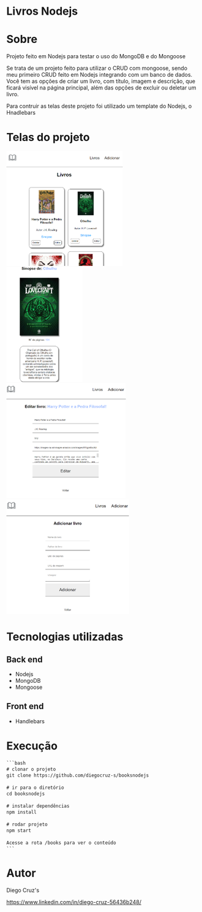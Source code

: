 # Livros Nodejs
# Sobre
<p>Projeto feito em Nodejs para testar o uso do MongoDB e do Mongoose</p>
<p>Se trata de um projeto feito para utilizar o CRUD com mongoose, sendo meu primeiro CRUD feito em Nodejs integrando com um banco de dados. Você tem as opções de criar um livro, com título, imagem e descrição, que ficará visível na página principal, além das opções de excluir ou deletar um livro. </p>
<p>Para contruir as telas deste projeto foi utilizado um template do Nodejs, o Hnadlebars</p>

# Telas do projeto
<div float="left">
    <img height="300em" src="./imgsReadme/ex1.png" />
    <img height="300em" src="./imgsReadme/ex2.png" />
    <br />
    <img height="300em" src="./imgsReadme/ex3.png" />
    <img height="300em" src="./imgsReadme/ex4.png" />
</div>

# Tecnologias utilizadas
## Back end
- Nodejs
- MongoDB
- Mongoose

## Front end
- Handlebars

# Execução
    ```bash
    # clonar o projeto
    git clone https://github.com/diegocruz-s/booksnodejs

    # ir para o diretório
    cd booksnodejs

    # instalar dependências
    npm install

    # rodar projeto
    npm start

    Acesse a rota /books para ver o conteúdo
    ```

# Autor
<p>Diego Cruz's</p>
<a href="https://www.linkedin.com/in/diego-cruz-56436b248/">https://www.linkedin.com/in/diego-cruz-56436b248/</a>



<!-- npm install -->
<!-- npm start -->